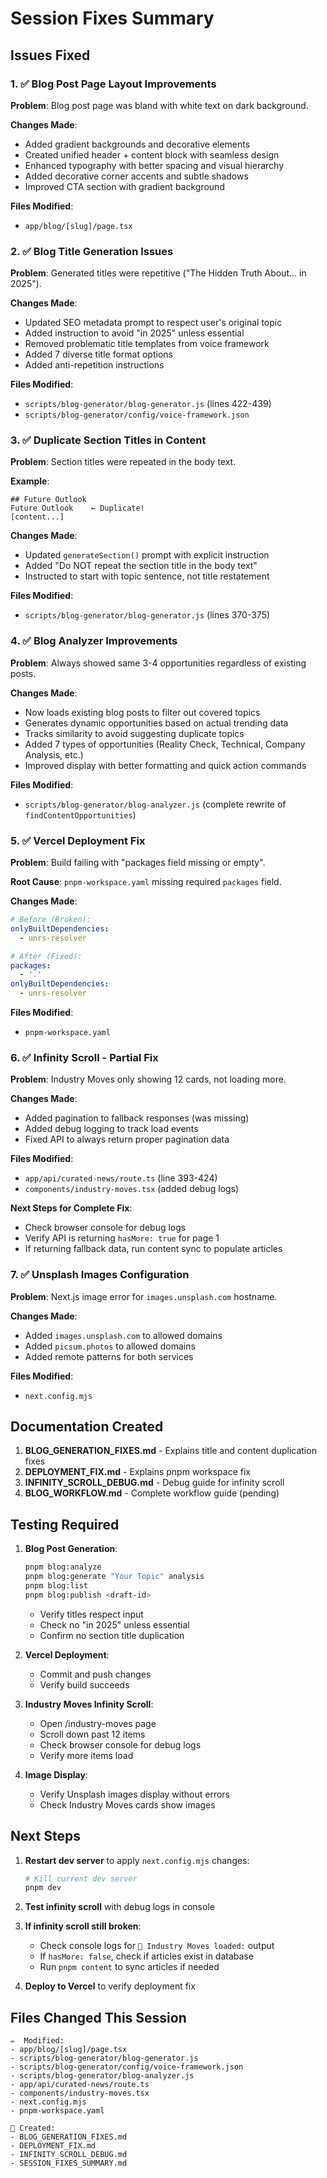 # Session Fixes Summary

## Issues Fixed

### 1. ✅ Blog Post Page Layout Improvements
**Problem**: Blog post page was bland with white text on dark background.

**Changes Made**:
- Added gradient backgrounds and decorative elements
- Created unified header + content block with seamless design
- Enhanced typography with better spacing and visual hierarchy
- Added decorative corner accents and subtle shadows
- Improved CTA section with gradient background

**Files Modified**:
- `app/blog/[slug]/page.tsx`

### 2. ✅ Blog Title Generation Issues
**Problem**: Generated titles were repetitive ("The Hidden Truth About... in 2025").

**Changes Made**:
- Updated SEO metadata prompt to respect user's original topic
- Added instruction to avoid "in 2025" unless essential
- Removed problematic title templates from voice framework
- Added 7 diverse title format options
- Added anti-repetition instructions

**Files Modified**:
- `scripts/blog-generator/blog-generator.js` (lines 422-439)
- `scripts/blog-generator/config/voice-framework.json`

### 3. ✅ Duplicate Section Titles in Content
**Problem**: Section titles were repeated in the body text.

**Example**: 
```
## Future Outlook
Future Outlook    ← Duplicate!
[content...]
```

**Changes Made**:
- Updated `generateSection()` prompt with explicit instruction
- Added "Do NOT repeat the section title in the body text"
- Instructed to start with topic sentence, not title restatement

**Files Modified**:
- `scripts/blog-generator/blog-generator.js` (lines 370-375)

### 4. ✅ Blog Analyzer Improvements
**Problem**: Always showed same 3-4 opportunities regardless of existing posts.

**Changes Made**:
- Now loads existing blog posts to filter out covered topics
- Generates dynamic opportunities based on actual trending data
- Tracks similarity to avoid suggesting duplicate topics
- Added 7 types of opportunities (Reality Check, Technical, Company Analysis, etc.)
- Improved display with better formatting and quick action commands

**Files Modified**:
- `scripts/blog-generator/blog-analyzer.js` (complete rewrite of `findContentOpportunities`)

### 5. ✅ Vercel Deployment Fix
**Problem**: Build failing with "packages field missing or empty".

**Root Cause**: `pnpm-workspace.yaml` missing required `packages` field.

**Changes Made**:
```yaml
# Before (Broken):
onlyBuiltDependencies:
  - unrs-resolver

# After (Fixed):
packages:
  - '.'
onlyBuiltDependencies:
  - unrs-resolver
```

**Files Modified**:
- `pnpm-workspace.yaml`

### 6. ✅ Infinity Scroll - Partial Fix
**Problem**: Industry Moves only showing 12 cards, not loading more.

**Changes Made**:
- Added pagination to fallback responses (was missing)
- Added debug logging to track load events
- Fixed API to always return proper pagination data

**Files Modified**:
- `app/api/curated-news/route.ts` (line 393-424)
- `components/industry-moves.tsx` (added debug logs)

**Next Steps for Complete Fix**:
- Check browser console for debug logs
- Verify API is returning `hasMore: true` for page 1
- If returning fallback data, run content sync to populate articles

### 7. ✅ Unsplash Images Configuration
**Problem**: Next.js image error for `images.unsplash.com` hostname.

**Changes Made**:
- Added `images.unsplash.com` to allowed domains
- Added `picsum.photos` to allowed domains
- Added remote patterns for both services

**Files Modified**:
- `next.config.mjs`

## Documentation Created

1. **BLOG_GENERATION_FIXES.md** - Explains title and content duplication fixes
2. **DEPLOYMENT_FIX.md** - Explains pnpm workspace fix
3. **INFINITY_SCROLL_DEBUG.md** - Debug guide for infinity scroll
4. **BLOG_WORKFLOW.md** - Complete workflow guide (pending)

## Testing Required

1. **Blog Post Generation**:
   ```bash
   pnpm blog:analyze
   pnpm blog:generate "Your Topic" analysis
   pnpm blog:list
   pnpm blog:publish <draft-id>
   ```
   - Verify titles respect input
   - Check no "in 2025" unless essential
   - Confirm no section title duplication

2. **Vercel Deployment**:
   - Commit and push changes
   - Verify build succeeds

3. **Industry Moves Infinity Scroll**:
   - Open /industry-moves page
   - Scroll down past 12 items
   - Check browser console for debug logs
   - Verify more items load

4. **Image Display**:
   - Verify Unsplash images display without errors
   - Check Industry Moves cards show images

## Next Steps

1. **Restart dev server** to apply `next.config.mjs` changes:
   ```bash
   # Kill current dev server
   pnpm dev
   ```

2. **Test infinity scroll** with debug logs in console

3. **If infinity scroll still broken**:
   - Check console logs for `🎯 Industry Moves loaded:` output
   - If `hasMore: false`, check if articles exist in database
   - Run `pnpm content` to sync articles if needed

4. **Deploy to Vercel** to verify deployment fix

## Files Changed This Session

```
✏️  Modified:
- app/blog/[slug]/page.tsx
- scripts/blog-generator/blog-generator.js
- scripts/blog-generator/config/voice-framework.json
- scripts/blog-generator/blog-analyzer.js
- app/api/curated-news/route.ts
- components/industry-moves.tsx
- next.config.mjs
- pnpm-workspace.yaml

📄 Created:
- BLOG_GENERATION_FIXES.md
- DEPLOYMENT_FIX.md
- INFINITY_SCROLL_DEBUG.md
- SESSION_FIXES_SUMMARY.md
```
